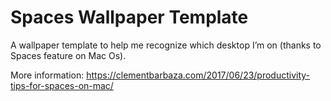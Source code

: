# Spaces Wallpaper Template

A wallpaper template to help me recognize which desktop I’m on (thanks to Spaces feature on Mac Os).

More information: https://clementbarbaza.com/2017/06/23/productivity-tips-for-spaces-on-mac/
